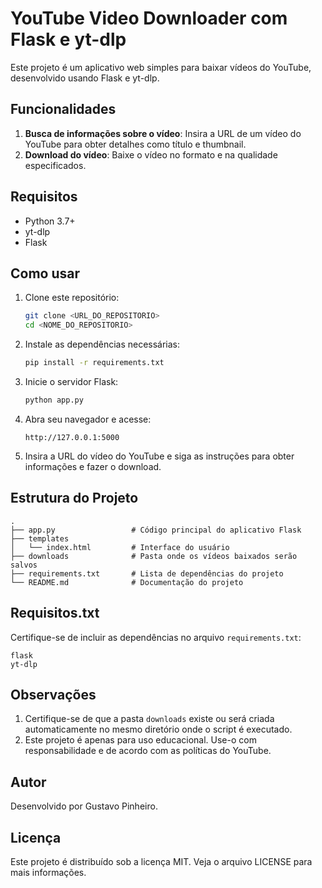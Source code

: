 # YouTube Video Downloader com Flask e yt-dlp

Este projeto é um aplicativo web simples para baixar vídeos do YouTube, desenvolvido usando Flask e yt-dlp.

## Funcionalidades

1. **Busca de informações sobre o vídeo**: Insira a URL de um vídeo do YouTube para obter detalhes como título e thumbnail.
2. **Download do vídeo**: Baixe o vídeo no formato e na qualidade especificados.

## Requisitos

- Python 3.7+
- yt-dlp
- Flask

## Como usar

1. Clone este repositório:

   ```bash
   git clone <URL_DO_REPOSITORIO>
   cd <NOME_DO_REPOSITORIO>
   ```

2. Instale as dependências necessárias:

   ```bash
   pip install -r requirements.txt
   ```

3. Inicie o servidor Flask:

   ```bash
   python app.py
   ```

4. Abra seu navegador e acesse:

   ```
   http://127.0.0.1:5000
   ```

5. Insira a URL do vídeo do YouTube e siga as instruções para obter informações e fazer o download.

## Estrutura do Projeto

```
.
├── app.py                 # Código principal do aplicativo Flask
├── templates
│   └── index.html         # Interface do usuário
├── downloads              # Pasta onde os vídeos baixados serão salvos
├── requirements.txt       # Lista de dependências do projeto
└── README.md              # Documentação do projeto
```

## Requisitos.txt

Certifique-se de incluir as dependências no arquivo `requirements.txt`:

```
flask
yt-dlp
```

## Observações

1. Certifique-se de que a pasta `downloads` existe ou será criada automaticamente no mesmo diretório onde o script é executado.
2. Este projeto é apenas para uso educacional. Use-o com responsabilidade e de acordo com as políticas do YouTube.

## Autor

Desenvolvido por Gustavo Pinheiro.

## Licença

Este projeto é distribuído sob a licença MIT. Veja o arquivo LICENSE para mais informações.


